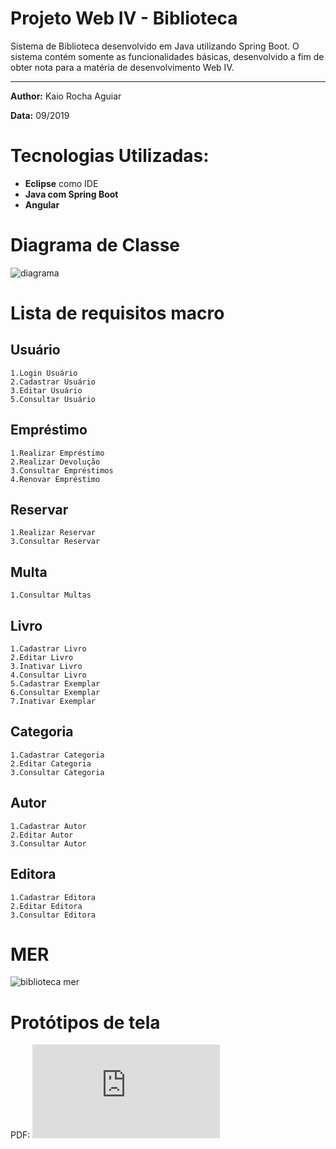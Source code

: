 # Projeto Web IV - Biblioteca
Sistema de Biblioteca desenvolvido em Java utilizando Spring Boot. O sistema contém somente as funcionalidades básicas, desenvolvido a fim de obter nota para a matéria de desenvolvimento Web IV.

---

**Author:** Kaio Rocha Aguiar

**Data:** 09/2019

# Tecnologias Utilizadas:
- **Eclipse** como IDE
- **Java com Spring Boot**
- **Angular**

# Diagrama de Classe
![diagrama](https://user-images.githubusercontent.com/30579803/65272387-5803d680-daf5-11e9-9a25-f1996c365da2.png)

# Lista de requisitos macro
  ## Usuário
    1.Login Usuário
    2.Cadastrar Usuário
    3.Editar Usuário
    5.Consultar Usuário
  ## Empréstimo
    1.Realizar Empréstimo
    2.Realizar Devolução
    3.Consultar Empréstimos
    4.Renovar Empréstimo
  ## Reservar
    1.Realizar Reservar
    3.Consultar Reservar 
  ## Multa
    1.Consultar Multas 
  ## Livro
    1.Cadastrar Livro
    2.Editar Livro
    3.Inativar Livro
    4.Consultar Livro
    5.Cadastrar Exemplar
    6.Consultar Exemplar
    7.Inativar Exemplar 
  ## Categoria
    1.Cadastrar Categoria
    2.Editar Categoria
    3.Consultar Categoria
  ## Autor
    1.Cadastrar Autor
    2.Editar Autor
    3.Consultar Autor 
  ## Editora
    1.Cadastrar Editora
    2.Editar Editora
    3.Consultar Editora
    
# MER
![biblioteca mer](https://user-images.githubusercontent.com/30579803/65272432-6fdb5a80-daf5-11e9-84da-d217e46350ca.png)

# Protótipos de tela
PDF: ![biblioteca](https://github.com/raiokocha/biblioteca-web4/files/3632775/biblioteca.pdf)
